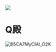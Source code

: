 ![](https://github.com/matt-note/qden/workflows/Create%20Monthly%20Ranking/badge.svg)

# Q殿

![B5CA7MyCIAI_O2K](https://user-images.githubusercontent.com/39484102/100466905-06050a80-3115-11eb-84ec-774d82694e6f.jpg)
